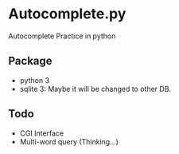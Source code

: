 Autocomplete.py
===============
Autocomplete Practice in python

Package
-------
* python 3
* sqlite 3: Maybe it will be changed to other DB.

Todo
----
* CGI Interface
* Multi-word query (Thinking...)

